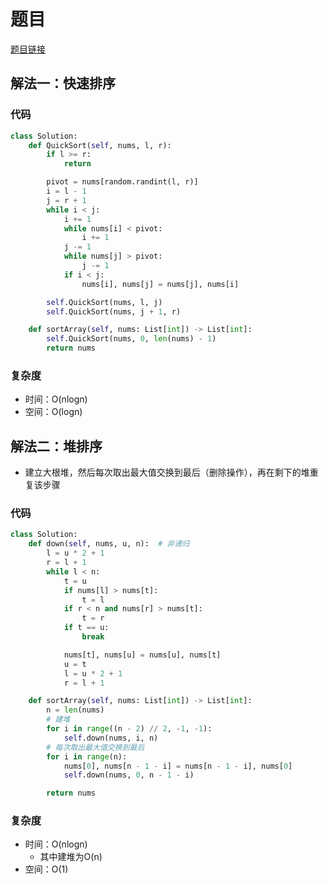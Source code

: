 # 题目

[题目链接](https://leetcode.cn/problems/sort-an-array/)

## 解法一：快速排序

### 代码

```py
class Solution:
    def QuickSort(self, nums, l, r):
        if l >= r:
            return

        pivot = nums[random.randint(l, r)]
        i = l - 1
        j = r + 1
        while i < j:
            i += 1
            while nums[i] < pivot:
                i += 1
            j -= 1
            while nums[j] > pivot:
                j -= 1
            if i < j:
                nums[i], nums[j] = nums[j], nums[i]

        self.QuickSort(nums, l, j)
        self.QuickSort(nums, j + 1, r)

    def sortArray(self, nums: List[int]) -> List[int]:
        self.QuickSort(nums, 0, len(nums) - 1)
        return nums
```

### 复杂度
- 时间：O(nlogn)
- 空间：O(logn)

## 解法二：堆排序

- 建立大根堆，然后每次取出最大值交换到最后（删除操作），再在剩下的堆重复该步骤

### 代码

```py
class Solution:
    def down(self, nums, u, n):  # 非递归
        l = u * 2 + 1
        r = l + 1
        while l < n:
            t = u
            if nums[l] > nums[t]:
                t = l
            if r < n and nums[r] > nums[t]:
                t = r
            if t == u:
                break

            nums[t], nums[u] = nums[u], nums[t]
            u = t
            l = u * 2 + 1
            r = l + 1

    def sortArray(self, nums: List[int]) -> List[int]:
        n = len(nums)
        # 建堆
        for i in range((n - 2) // 2, -1, -1):
            self.down(nums, i, n)
        # 每次取出最大值交换到最后
        for i in range(n):
            nums[0], nums[n - 1 - i] = nums[n - 1 - i], nums[0]
            self.down(nums, 0, n - 1 - i)

        return nums
```

### 复杂度
- 时间：O(nlogn)
  - 其中建堆为O(n)
- 空间：O(1)